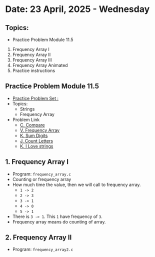 # Date: 23 April, 2025 - Wednesday

## Topics:
- Practice Problem Module 11.5
1. Frequency Array I
2. Frequency Array II
3. Frequency Array III
4. Frequency Array Animated
5. Practice instructions

## Practice Problem Module 11.5
- [Practice Problem Set :](https://docs.google.com/document/d/1FLggcwY4YLUkk6RpOWnePSCXBq0iZZdo4tsq6eUXz5s/edit?tab=t.0)
- Topics:
    - Strings
    - Frequency Array
- Problem Link
    - [C. Compare](https://codeforces.com/group/MWSDmqGsZm/contest/219856/problem/C)
    - [V. Frequency Array](https://codeforces.com/group/MWSDmqGsZm/contest/219774/problem/V)
    - [K. Sum Digits](https://codeforces.com/group/MWSDmqGsZm/contest/219774/problem/K)
    - [J. Count Letters](https://codeforces.com/group/MWSDmqGsZm/contest/219856/problem/J)
    - [K. I Love strings](https://codeforces.com/group/MWSDmqGsZm/contest/219856/problem/K)

## 1. Frequency Array I
- Program: `frequency_array.c`
- Counting or frequency array
- How much time the value, then we will call to frequency array.
    - `1 -> 2`
    - `2 -> 3`
    - `3 -> 1`
    - `4 -> 0`
    - `5 -> 1`
- There is `3 -> 1`. This `1` have frequency of `3`.
- Frequency array means do counting of array.

## 2. Frequency Array II
- Program: `frequency_array2.c`